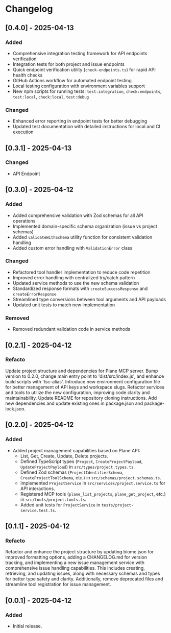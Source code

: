 # Changelog

## [0.4.0] - 2025-04-13

### Added
- Comprehensive integration testing framework for API endpoints verification
- Integration tests for both project and issue endpoints
- Quick endpoint verification utility (`check-endpoints.ts`) for rapid API health checks
- GitHub Actions workflow for automated endpoint testing
- Local testing configuration with environment variables support
- New npm scripts for running tests: `test:integration`, `check:endpoints`, `test:local`, `check:local`, `test:debug`

### Changed
- Enhanced error reporting in endpoint tests for better debugging
- Updated test documentation with detailed instructions for local and CI execution

## [0.3.1] - 2025-04-13

### Changed
- API Endpoint

## [0.3.0] - 2025-04-12

### Added
- Added comprehensive validation with Zod schemas for all API operations
- Implemented domain-specific schema organization (issue vs project schemas)
- Added `validateWithSchema` utility function for consistent validation handling
- Added custom error handling with `ValidationError` class

### Changed
- Refactored tool handler implementation to reduce code repetition
- Improved error handling with centralized try/catch pattern
- Updated service methods to use the new schema validation
- Standardized response formats with `createSuccessResponse` and `createErrorResponse`
- Streamlined type conversions between tool arguments and API payloads
- Updated unit tests to match new implementation

### Removed
- Removed redundant validation code in service methods

## [0.2.1] - 2025-04-12

### Refacto
Update project structure and dependencies for Plane MCP server. Bump version to 0.2.0, change main entry point to 'dist/src/index.js', and enhance build scripts with 'tsc-alias'. Introduce new environment configuration file for better management of API keys and workspace slugs. Refactor services and tools to utilize the new configuration, improving code clarity and maintainability. Update README for repository cloning instructions. Add new dependencies and update existing ones in package.json and package-lock.json.

## [0.2.0] - 2025-04-12

### Added
- Added project management capabilities based on Plane API:
  - List, Get, Create, Update, Delete projects.
  - Defined TypeScript types (`Project`, `CreateProjectPayload`, `UpdateProjectPayload`) in `src/types/project.types.ts`.
  - Defined Zod schemas (`ProjectIdentifierSchema`, `CreateProjectToolSchema`, etc.) in `src/schemas/project.schemas.ts`.
  - Implemented `ProjectService` in `src/services/project.service.ts` for API interactions.
  - Registered MCP tools (`plane_list_projects`, `plane_get_project`, etc.) in `src/tools/project.tools.ts`.
  - Added unit tests for `ProjectService` in `tests/project-service.test.ts`.


## [0.1.1] - 2025-04-12

### Refacto
Refactor and enhance the project structure by updating biome.json for improved formatting options, adding a CHANGELOG.md for version tracking, and implementing a new issue management service with comprehensive issue handling capabilities. This includes creating, retrieving, and updating issues, along with necessary schemas and types for better type safety and clarity. Additionally, remove deprecated files and streamline tool registration for issue management.

## [0.0.1] - 2025-04-12
### Added
- Initial release.
